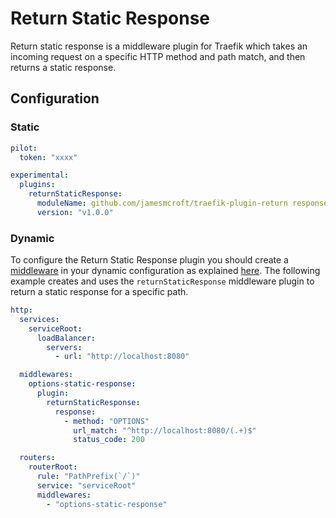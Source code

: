 # Return Static Response

Return static response is a middleware plugin for Traefik which takes an incoming request on a specific HTTP method and path match, and then returns a static response.

## Configuration

### Static

```yaml
pilot:
  token: "xxxx"

experimental:
  plugins:
    returnStaticResponse:
      moduleName: github.com/jamesmcroft/traefik-plugin-return response
      version: "v1.0.0"
```

### Dynamic

To configure the Return Static Response plugin you should create a [middleware](https://docs.traefik.io/middlewares/overview/) in your dynamic configuration as explained [here](https://doc.traefik.io/traefik/middlewares/overview/). The following example creates and uses the `returnStaticResponse` middleware plugin to return a static response for a specific path.

```yaml
http:
  services:
    serviceRoot:
      loadBalancer:
        servers:
          - url: "http://localhost:8080"

  middlewares:
    options-static-response:
      plugin:
        returnStaticResponse:
          response:
            - method: "OPTIONS"
              url_match: "^http://localhost:8080/(.+)$"
              status_code: 200

  routers:
    routerRoot:
      rule: "PathPrefix(`/`)"
      service: "serviceRoot"
      middlewares:
        - "options-static-response"
```

